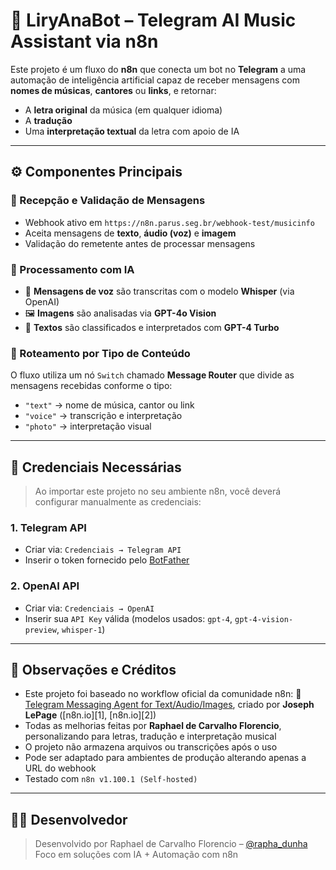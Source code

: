 # 🎵 LiryAnaBot – Telegram AI Music Assistant via n8n

Este projeto é um fluxo do **n8n** que conecta um bot no **Telegram** a uma automação de inteligência artificial capaz de receber mensagens com **nomes de músicas**, **cantores** ou **links**, e retornar:

* A **letra original** da música (em qualquer idioma)
* A **tradução**
* Uma **interpretação textual** da letra com apoio de IA

---

## ⚙️ Componentes Principais

### 📲 Recepção e Validação de Mensagens

* Webhook ativo em `https://n8n.parus.seg.br/webhook-test/musicinfo`
* Aceita mensagens de **texto**, **áudio (voz)** e **imagem**
* Validação do remetente antes de processar mensagens

### 🧠 Processamento com IA

* 🎤 **Mensagens de voz** são transcritas com o modelo **Whisper** (via OpenAI)
* 🖼️ **Imagens** são analisadas via **GPT-4o Vision**
* 💬 **Textos** são classificados e interpretados com **GPT-4 Turbo**

### 🧪 Roteamento por Tipo de Conteúdo

O fluxo utiliza um nó `Switch` chamado **Message Router** que divide as mensagens recebidas conforme o tipo:

* `"text"` → nome de música, cantor ou link
* `"voice"` → transcrição e interpretação
* `"photo"` → interpretação visual

---

## 🔐 Credenciais Necessárias

> Ao importar este projeto no seu ambiente n8n, você deverá configurar manualmente as credenciais:

### 1. **Telegram API**

* Criar via: `Credenciais → Telegram API`
* Inserir o token fornecido pelo [BotFather](https://t.me/BotFather)

### 2. **OpenAI API**

* Criar via: `Credenciais → OpenAI`
* Inserir sua `API Key` válida (modelos usados: `gpt-4`, `gpt-4-vision-preview`, `whisper-1`)

---

## 📌 Observações e Créditos

* Este projeto foi baseado no workflow oficial da comunidade n8n:
  🔗 [Telegram Messaging Agent for Text/Audio/Images](https://n8n.io/workflows/2751-telegram-messaging-agent-for-textaudioimages/),
  criado por **Joseph LePage** ([n8n.io][1], [n8n.io][2])
* Todas as melhorias feitas por **Raphael de Carvalho Florencio**, personalizando para letras, tradução e interpretação musical
* O projeto não armazena arquivos ou transcrições após o uso
* Pode ser adaptado para ambientes de produção alterando apenas a URL do webhook
* Testado com `n8n v1.100.1 (Self-hosted)`

---

## 👨‍💻 Desenvolvedor

> Desenvolvido por Raphael de Carvalho Florencio – [@rapha\_dunha](https://t.me/rapha_dunha)
> Foco em soluções com IA + Automação com n8n